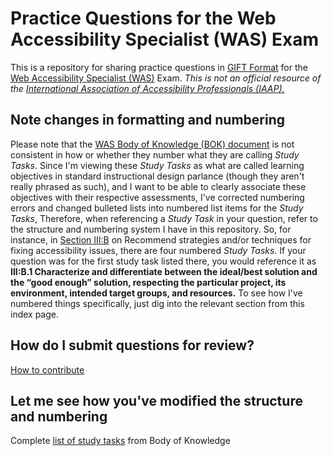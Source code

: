 # Practice Questions for the Web Accessibility Specialist (WAS) Exam

This is a repository for sharing practice questions in [GIFT Format](https://docs.moodle.org/37/en/GIFT_format) for the [Web Accessibility Specialist (WAS)](https://www.accessibilityassociation.org/wascertification) Exam.  _This is not an official resource of the [International Association of Accessibility Professionals (IAAP).](https://www.accessibilityassociation.org)_ 

## Note changes in formatting and numbering
Please note that the [WAS Body of Knowledge (BOK) document](https://www.accessibilityassociation.org/resource/WAS_Certification_FInal_2020_FINAL) is not consistent in how or whether they number what they are calling _Study Tasks_.  Since I'm viewing these _Study Tasks_ as what are called learning objectives in standard instructional design parlance (though they aren't really phrased as such), and I want to be able to clearly associate these objectives with their respective assessments, I've corrected numbering errors and changed bulleted lists into numbered list items for the _Study Tasks_,  Therefore, when referencing a _Study Task_ in your question, refer to the structure and numbering system I have in this repository.  So, for instance, in [Section III:B](III/B/index.md) on Recommend strategies and/or techniques for fixing accessibility issues, there are four numbered _Study Tasks_.  If your question was for the first study task listed there, you would reference it as **III:B.1 Characterize and differentiate between the ideal/best solution and the “good enough” solution, respecting the particular project, its environment, intended target groups, and resources.** To see how I've numbered things specifically, just dig into the relevant section from this index page.  

## How do I submit questions for review?
[How to contribute](CONTRIBUTING.md)

## Let me see how you've modified the structure and numbering
Complete [list of study tasks](study-tasks.md) from Body of Knowledge